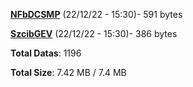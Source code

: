 [**NFbDCSMP**](/data/NFbDCSMP.txt) (22/12/22 - 15:30)- 591 bytes

[**SzcibGEV**](/data/SzcibGEV.txt) (22/12/22 - 15:30)- 386 bytes

**Total Datas**: 1196

**Total Size**: 7.42 MB / 7.4 MB